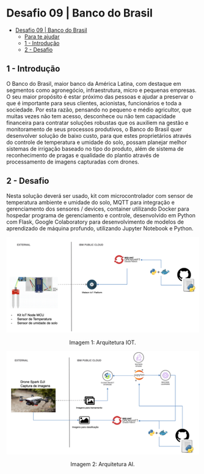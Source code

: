 # Desafio 09 | Banco do Brasil

- [Desafio 09 | Banco do Brasil](#desafio-09--banco-do-brasil)
  - [Para te ajudar](#para-te-ajudar)
  - [1 - Introdução](#1---introdu%c3%a7%c3%a3o)
  - [2 - Desafio](#2---desafio)

## 1 - Introdução
O Banco do Brasil, maior banco da América Latina, com destaque em segmentos como agronegócio, infraestrutura, micro e pequenas empresas.
O seu maior propósito é estar próximo das pessoas e ajudar a preservar o que é importante para seus clientes, acionistas, funcionários e toda a sociedade.
Por esta razão, pensando no pequeno e médio agricultor, que muitas vezes não tem acesso, desconhece ou não tem capacidade financeira para contratar soluções robustas que os auxiliem na gestão e monitoramento de seus processos produtivos, o Banco do Brasil quer desenvolver solução de baixo custo, para que estes proprietários através do controle de temperatura e umidade do solo, possam planejar melhor sistemas de irrigação baseado no tipo do produto, além de sistema de reconhecimento de pragas e qualidade do plantio através de processamento de imagens capturadas com drones.


## 2 - Desafio
Nesta solução deverá ser usado, kit com microcontrolador com sensor de temperatura ambiente e umidade do solo, MQTT para integração e gerenciamento dos sensores / devices, container utilizando Docker para hospedar programa de gerenciamento e controle, desenvolvido em Python com Flask, Google Colaboratory para desenvolvimento de modelos de aprendizado de máquina profundo, utilizando Jupyter Notebook e Python.

<div align="center">
    <img width="750" src="assets/arquitetura-iot.png" />
    <p>Imagem 1: Arquitetura IOT.</p>
</div>
<div align="center">
    <img width="750" src="assets/arquitetura-ai.png" />
    <p>Imagem 2: Arquitetura AI.</p>
</div>
<br>
<br>
<br>